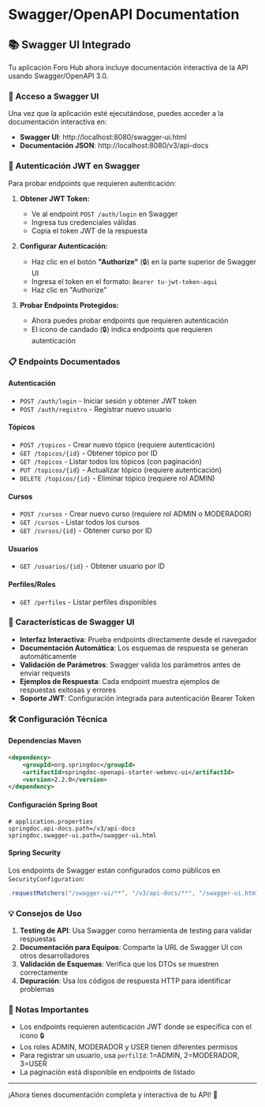 # Swagger/OpenAPI Documentation

## 📚 Swagger UI Integrado

Tu aplicación Foro Hub ahora incluye documentación interactiva de la API usando Swagger/OpenAPI 3.0.

### 🔗 Acceso a Swagger UI

Una vez que la aplicación esté ejecutándose, puedes acceder a la documentación interactiva en:

- **Swagger UI**: http://localhost:8080/swagger-ui.html
- **Documentación JSON**: http://localhost:8080/v3/api-docs

### 🔐 Autenticación JWT en Swagger

Para probar endpoints que requieren autenticación:

1. **Obtener JWT Token:**
   - Ve al endpoint `POST /auth/login` en Swagger
   - Ingresa tus credenciales válidas
   - Copia el token JWT de la respuesta

2. **Configurar Autenticación:**
   - Haz clic en el botón **"Authorize"** (🔒) en la parte superior de Swagger UI
   - Ingresa el token en el formato: `Bearer tu-jwt-token-aqui`
   - Haz clic en "Authorize"

3. **Probar Endpoints Protegidos:**
   - Ahora puedes probar endpoints que requieren autenticación
   - El icono de candado (🔒) indica endpoints que requieren autenticación

### 📋 Endpoints Documentados

#### Autenticación
- `POST /auth/login` - Iniciar sesión y obtener JWT token
- `POST /auth/registro` - Registrar nuevo usuario

#### Tópicos
- `POST /topicos` - Crear nuevo tópico (requiere autenticación)
- `GET /topicos/{id}` - Obtener tópico por ID
- `GET /topicos` - Listar todos los tópicos (con paginación)
- `PUT /topicos/{id}` - Actualizar tópico (requiere autenticación)
- `DELETE /topicos/{id}` - Eliminar tópico (requiere rol ADMIN)

#### Cursos
- `POST /cursos` - Crear nuevo curso (requiere rol ADMIN o MODERADOR)
- `GET /cursos` - Listar todos los cursos
- `GET /cursos/{id}` - Obtener curso por ID

#### Usuarios
- `GET /usuarios/{id}` - Obtener usuario por ID

#### Perfiles/Roles
- `GET /perfiles` - Listar perfiles disponibles

### 🎯 Características de Swagger UI

- **Interfaz Interactiva**: Prueba endpoints directamente desde el navegador
- **Documentación Automática**: Los esquemas de respuesta se generan automáticamente
- **Validación de Parámetros**: Swagger valida los parámetros antes de enviar requests
- **Ejemplos de Respuesta**: Cada endpoint muestra ejemplos de respuestas exitosas y errores
- **Soporte JWT**: Configuración integrada para autenticación Bearer Token

### 🛠️ Configuración Técnica

#### Dependencias Maven
```xml
<dependency>
    <groupId>org.springdoc</groupId>
    <artifactId>springdoc-openapi-starter-webmvc-ui</artifactId>
    <version>2.2.0</version>
</dependency>
```

#### Configuración Spring Boot
```properties
# application.properties
springdoc.api-docs.path=/v3/api-docs
springdoc.swagger-ui.path=/swagger-ui.html
```

#### Spring Security
Los endpoints de Swagger están configurados como públicos en `SecurityConfiguration`:
```java
.requestMatchers("/swagger-ui/**", "/v3/api-docs/**", "/swagger-ui.html").permitAll()
```

### 💡 Consejos de Uso

1. **Testing de API**: Usa Swagger como herramienta de testing para validar respuestas
2. **Documentación para Equipos**: Comparte la URL de Swagger UI con otros desarrolladores
3. **Validación de Esquemas**: Verifica que los DTOs se muestren correctamente
4. **Depuración**: Usa los códigos de respuesta HTTP para identificar problemas

### 📝 Notas Importantes

- Los endpoints requieren autenticación JWT donde se especifica con el icono 🔒
- Los roles ADMIN, MODERADOR y USER tienen diferentes permisos
- Para registrar un usuario, usa `perfilId`: 1=ADMIN, 2=MODERADOR, 3=USER
- La paginación está disponible en endpoints de listado

---

¡Ahora tienes documentación completa y interactiva de tu API! 🚀
